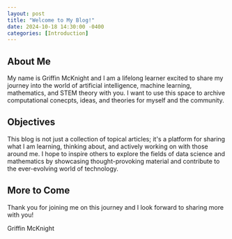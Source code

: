 ```yaml
---
layout: post
title: "Welcome to My Blog!"
date: 2024-10-18 14:30:00 -0400
categories: [Introduction]
---
```


## About Me

My name is Griffin McKnight and I am a lifelong learner excited to share my journey into the world of artificial intelligence, machine learning, mathematics, and STEM theory with you. I want to use this space to archive computational conecpts, ideas, and theories for myself and the community.

## Objectives

This blog is not just a collection of topical articles; it's a platform for sharing what I am learning, thinking about, and actively working on with those around me. I hope to inspire others to explore the fields of data science and mathematics by showcasing thought-provoking material and contribute to the ever-evolving world of technology.

## More to Come

Thank you for joining me on this journey and I look forward to sharing more with you!

Griffin McKnight

